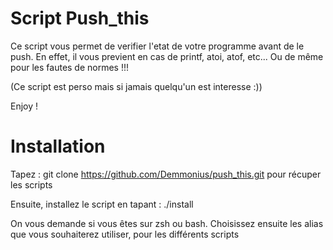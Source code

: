 # Script Push_this

Ce script vous permet de verifier l'etat de votre programme avant de le push. En effet, il vous previent en cas de printf, atoi, atof, etc... Ou de même pour les fautes de normes !!!

(Ce script est perso mais si jamais quelqu'un est interesse :))

Enjoy !

# Installation
Tapez : git clone https://github.com/Demmonius/push_this.git pour récuper les scripts

Ensuite, installez le script en tapant : ./install

On vous demande si vous êtes sur zsh ou bash.
Choisissez ensuite les alias que vous souhaiterez utiliser, pour les différents scripts